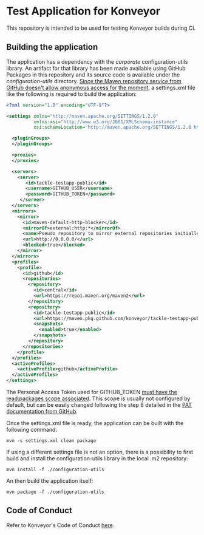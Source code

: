 # Test Application for Konveyor

This repository is intended to be used for testing Konveyor builds during CI.


## Building the application

The application has a dependency with the _corporate_ configuration-utils library. An artifact for that library has been made available using GitHub Packages in this repository and its source code is available under the _configuration-utils_ directory. [Since the Maven repository service from GitHub doesn't allow anonymous access for the moment](https://github.com/orgs/community/discussions/26634#discussioncomment-3252637), a settings.xml file like the following is required to build the application:

```xml
<?xml version="1.0" encoding="UTF-8"?>

<settings xmlns="http://maven.apache.org/SETTINGS/1.2.0"
          xmlns:xsi="http://www.w3.org/2001/XMLSchema-instance"
          xsi:schemaLocation="http://maven.apache.org/SETTINGS/1.2.0 http://maven.apache.org/xsd/settings-1.2.0.xsd">

  <pluginGroups>
  </pluginGroups>

  <proxies>
  </proxies>

  <servers>
    <server>
       <id>tackle-testapp-public</id>
       <username>GITHUB_USER</username>
       <password>GITHUB_TOKEN</password>
     </server>
  </servers>
  <mirrors>
    <mirror>
      <id>maven-default-http-blocker</id>
      <mirrorOf>external:http:*</mirrorOf>
      <name>Pseudo repository to mirror external repositories initially using HTTP.</name>
      <url>http://0.0.0.0/</url>
      <blocked>true</blocked>
    </mirror>
  </mirrors>
  <profiles>
    <profile>
      <id>github</id>
      <repositories>
        <repository>
          <id>central</id>
          <url>https://repo1.maven.org/maven2</url>
        </repository>
        <repository>
          <id>tackle-testapp-public</id>
          <url>https://maven.pkg.github.com/konveyor/tackle-testapp-public</url>
          <snapshots>
            <enabled>true</enabled>
          </snapshots>
        </repository>
      </repositories>
    </profile>
  </profiles>
  <activeProfiles>
    <activeProfile>github</activeProfile>
  </activeProfiles>
</settings>
```
The Personal Access Token used for GITHUB_TOKEN [must have the read:packages scope associated](https://docs.github.com/en/packages/learn-github-packages/about-permissions-for-github-packages#about-scopes-and-permissions-for-package-registries). This scope is usually not configured by default, but can be easily changed following the step 8 detailed in the [PAT documentation from GitHub](https://docs.github.com/en/authentication/keeping-your-account-and-data-secure/creating-a-personal-access-token).

Once the settings.xml file is ready, the application can be built with the following command:

```shell
mvn -s settings.xml clean package
```

If using a different settings file is not an option, there is a possibility to first build and install the configuration-utils library in the local .m2 repository:

```shell
mvn install -f ./configuration-utils
```

An then build the application itself:

```shell
mvn package -f ./configuration-utils
```


## Code of Conduct
Refer to Konveyor's Code of Conduct [here](https://github.com/konveyor/community/blob/main/CODE_OF_CONDUCT.md).
